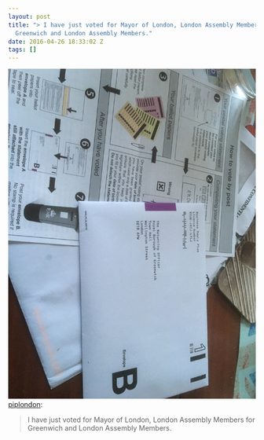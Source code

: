 ```yaml
---
layout: post
title: "> I have just voted for Mayor of London, London Assembly Members for
  Greenwich and London Assembly Members."
date: 2016-04-26 18:33:02 Z
tags: []
---
```

![](/media/2016/04/143439601879.jpg)
[piplondon](http://pipobscure.uk/post/143439595902/i-have-just-voted-for-mayor-of-london-london):

> I have just voted for Mayor of London, London Assembly Members for Greenwich and London Assembly Members.
